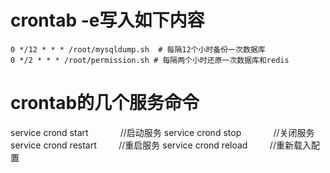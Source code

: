 # crontab -e写入如下内容
```shell script
0 */12 * * * /root/mysqldump.sh  # 每隔12个小时备份一次数据库
0 */2 * * * /root/permission.sh # 每隔两个小时还原一次数据库和redis
```
# crontab的几个服务命令
service crond start             //启动服务
service crond stop             //关闭服务
service crond restart         //重启服务
service crond reload         //重新载入配置